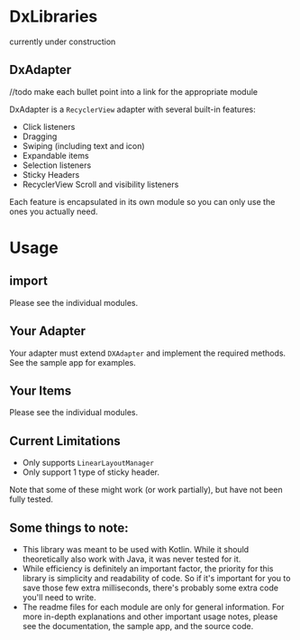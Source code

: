 # DxLibraries
 currently under construction


## DxAdapter

//todo make each bullet point into a link for the appropriate module

DxAdapter is a `RecyclerView` adapter with several built-in features:
* Click listeners
* Dragging
* Swiping (including text and icon)
* Expandable items
* Selection listeners
* Sticky Headers
* RecyclerView Scroll and visibility listeners

Each feature is encapsulated in its own module so you can only use
the ones you actually need.

# Usage

## import
Please see the individual modules.

## Your Adapter
Your adapter must extend `DXAdapter` and implement the required methods.
See the sample app for examples.

## Your Items
Please see the individual modules.

## Current Limitations
* Only supports `LinearLayoutManager`
* Only support 1 type of sticky header.

Note that some of these might work (or work partially), but have not
been fully tested.

## Some things to note:
* This library was meant to be used with Kotlin. While it should
  theoretically also work with Java, it was never tested for it.
* While efficiency is definitely an important factor, the priority for
  this library is simplicity and readability of code.
  So if it's important for you to save those few extra milliseconds,
  there's probably some extra code you'll need to write.
* The readme files for each module are only for general information.
  For more in-depth explanations and other important usage notes,
  please see the documentation, the sample app, and the source code.


